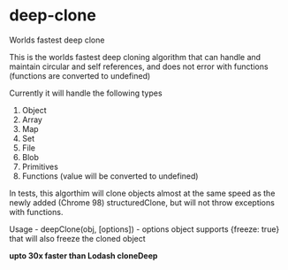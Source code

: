 # deep-clone
Worlds fastest deep clone

This is the worlds fastest deep cloning algorithm that can handle and maintain circular and self references, and does not error with functions (functions are converted to undefined)

Currently it will handle the following types
1. Object
1. Array
1. Map
1. Set
1. File
1. Blob
1. Primitives
1. Functions (value will be converted to undefined)

In tests, this algorthim will clone objects almost at the same speed as the newly added (Chrome 98) structuredClone, but will not throw exceptions with functions. 

Usage - deepClone(obj, [options]) - options object supports {freeze: true} that will also freeze the cloned object

**upto 30x faster than Lodash cloneDeep**
